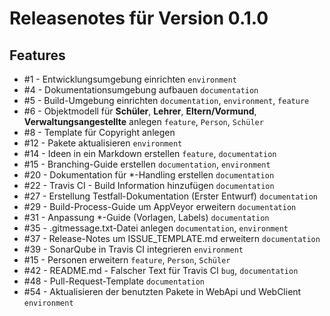 # Releasenotes für Version 0.1.0

## Features

* #1 - Entwicklungsumgebung einrichten `environment`
* #4 - Dokumentationsumgebung aufbauen `documentation`
* #5 - Build-Umgebung einrichten `documentation`, `environment`, `feature`
* #6 - Objektmodell für **Schüler**, **Lehrer**, **Eltern/Vormund**, **Verwaltungsangestellte** anlegen `feature`, `Person`, `Schüler`
* #8 - Template für Copyright anlegen
* #12 - Pakete aktualisieren `environment`
* #14 - Ideen in ein Markdown erstellen `feature`, `documentation`
* #15 - Branching-Guide erstellen `documentation`, `environment`
* #20 - Dokumentation für *-Handling erstellen `documentation`
* #22 - Travis CI - Build Information hinzufügen `documentation`
* #27 - Erstellung Testfall-Dokumentation (Erster Entwurf) `documentation`
* #29 - Build-Process-Guide um AppVeyor erweitern `documentation`
* #31 - Anpassung *-Guide (Vorlagen, Labels) `documentation`
* #35 - .gitmessage.txt-Datei anlegen `documentation`, `environment`
* #37 - Release-Notes um ISSUE_TEMPLATE.md erweitern `documentation`
* #39 - SonarQube in Travis CI integrieren `environment`
* #15 - Personen erweitern `feature`, `Person`, `Schüler`
* #42 - README.md - Falscher Text für Travis CI `bug`,  `documentation`
* #48 - Pull-Request-Template  `documentation`
* #54 - Aktualisieren der benutzten Pakete in WebApi und WebClient `environment`